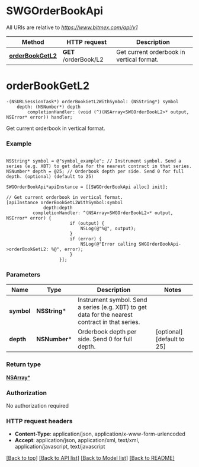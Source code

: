 # SWGOrderBookApi

All URIs are relative to *https://www.bitmex.com/api/v1*

Method | HTTP request | Description
------------- | ------------- | -------------
[**orderBookGetL2**](SWGOrderBookApi.md#orderbookgetl2) | **GET** /orderBook/L2 | Get current orderbook in vertical format.


# **orderBookGetL2**
```objc
-(NSURLSessionTask*) orderBookGetL2WithSymbol: (NSString*) symbol
    depth: (NSNumber*) depth
        completionHandler: (void (^)(NSArray<SWGOrderBookL2>* output, NSError* error)) handler;
```

Get current orderbook in vertical format.

### Example 
```objc

NSString* symbol = @"symbol_example"; // Instrument symbol. Send a series (e.g. XBT) to get data for the nearest contract in that series.
NSNumber* depth = @25; // Orderbook depth per side. Send 0 for full depth. (optional) (default to 25)

SWGOrderBookApi*apiInstance = [[SWGOrderBookApi alloc] init];

// Get current orderbook in vertical format.
[apiInstance orderBookGetL2WithSymbol:symbol
              depth:depth
          completionHandler: ^(NSArray<SWGOrderBookL2>* output, NSError* error) {
                        if (output) {
                            NSLog(@"%@", output);
                        }
                        if (error) {
                            NSLog(@"Error calling SWGOrderBookApi->orderBookGetL2: %@", error);
                        }
                    }];
```

### Parameters

Name | Type | Description  | Notes
------------- | ------------- | ------------- | -------------
 **symbol** | **NSString***| Instrument symbol. Send a series (e.g. XBT) to get data for the nearest contract in that series. | 
 **depth** | **NSNumber***| Orderbook depth per side. Send 0 for full depth. | [optional] [default to 25]

### Return type

[**NSArray<SWGOrderBookL2>***](SWGOrderBookL2.md)

### Authorization

No authorization required

### HTTP request headers

 - **Content-Type**: application/json, application/x-www-form-urlencoded
 - **Accept**: application/json, application/xml, text/xml, application/javascript, text/javascript

[[Back to top]](#) [[Back to API list]](../README.md#documentation-for-api-endpoints) [[Back to Model list]](../README.md#documentation-for-models) [[Back to README]](../README.md)

